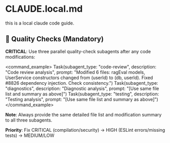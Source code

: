 # CLAUDE.local.md

this is a local claude code guide.

## 🚨 Quality Checks (Mandatory)

**CRITICAL**: Use three parallel quality-check subagents after any code modifications:

<command_example>
Task(subagent_type: "code-review", description: "Code review analysis", prompt: "Modified 6 files: ragEval models, UserService constructors changed from (userId) to (db, userId). Fixed #8826 dependency injection. Check consistency.")
Task(subagent_type: "diagnostics", description: "Diagnostic analysis", prompt: "[Use same file list and summary as above]")
Task(subagent_type: "testing", description: "Testing analysis", prompt: "[Use same file list and summary as above]")
</command_example>

**Note**: Always provide the same detailed file list and modification summary to all three subagents.

**Priority**: Fix CRITICAL (compilation/security) → HIGH (ESLint errors/missing tests) → MEDIUM/LOW
